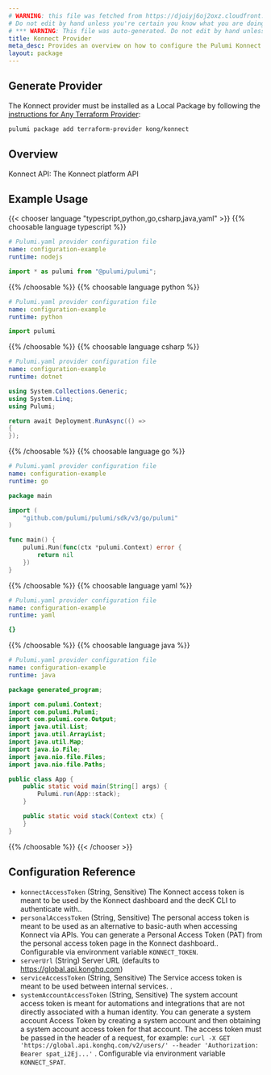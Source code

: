 ```yaml
---
# WARNING: this file was fetched from https://djoiyj6oj2oxz.cloudfront.net/docs/registry.opentofu.org/kong/konnect/3.3.0/index.md
# Do not edit by hand unless you're certain you know what you are doing!
# *** WARNING: This file was auto-generated. Do not edit by hand unless you're certain you know what you are doing! ***
title: Konnect Provider
meta_desc: Provides an overview on how to configure the Pulumi Konnect provider.
layout: package
---
```


## Generate Provider

The Konnect provider must be installed as a Local Package by following the [instructions for Any Terraform Provider](https://www.pulumi.com/registry/packages/terraform-provider/):

```bash
pulumi package add terraform-provider kong/konnect
```
## Overview

Konnect API: The Konnect platform API
## Example Usage

{{< chooser language "typescript,python,go,csharp,java,yaml" >}}
{{% choosable language typescript %}}
```yaml
# Pulumi.yaml provider configuration file
name: configuration-example
runtime: nodejs

```
```typescript
import * as pulumi from "@pulumi/pulumi";

```
{{% /choosable %}}
{{% choosable language python %}}
```yaml
# Pulumi.yaml provider configuration file
name: configuration-example
runtime: python

```
```python
import pulumi

```
{{% /choosable %}}
{{% choosable language csharp %}}
```yaml
# Pulumi.yaml provider configuration file
name: configuration-example
runtime: dotnet

```
```csharp
using System.Collections.Generic;
using System.Linq;
using Pulumi;

return await Deployment.RunAsync(() =>
{
});

```
{{% /choosable %}}
{{% choosable language go %}}
```yaml
# Pulumi.yaml provider configuration file
name: configuration-example
runtime: go

```
```go
package main

import (
	"github.com/pulumi/pulumi/sdk/v3/go/pulumi"
)

func main() {
	pulumi.Run(func(ctx *pulumi.Context) error {
		return nil
	})
}
```
{{% /choosable %}}
{{% choosable language yaml %}}
```yaml
# Pulumi.yaml provider configuration file
name: configuration-example
runtime: yaml

```
```yaml
{}
```
{{% /choosable %}}
{{% choosable language java %}}
```yaml
# Pulumi.yaml provider configuration file
name: configuration-example
runtime: java

```
```java
package generated_program;

import com.pulumi.Context;
import com.pulumi.Pulumi;
import com.pulumi.core.Output;
import java.util.List;
import java.util.ArrayList;
import java.util.Map;
import java.io.File;
import java.nio.file.Files;
import java.nio.file.Paths;

public class App {
    public static void main(String[] args) {
        Pulumi.run(App::stack);
    }

    public static void stack(Context ctx) {
    }
}
```
{{% /choosable %}}
{{< /chooser >}}
## Configuration Reference

- `konnectAccessToken` (String, Sensitive) The Konnect access token is meant to be used by the Konnect dashboard and the decK CLI to authenticate with..
- `personalAccessToken` (String, Sensitive) The personal access token is meant to be used as an alternative to basic-auth when accessing Konnect via APIs. You can generate a Personal Access Token (PAT) from the personal access token page in the Konnect dashboard.. Configurable via environment variable `KONNECT_TOKEN`.
- `serverUrl` (String) Server URL (defaults to <https://global.api.konghq.com>)
- `serviceAccessToken` (String, Sensitive) The Service access token is meant to be used between internal services.
  .
- `systemAccountAccessToken` (String, Sensitive) The system account access token is meant for automations and integrations that are not directly associated with a human identity.
  You can generate a system account Access Token by creating a system account and then obtaining a system account access token for that account.
  The access token must be passed in the header of a request, for example:
  `curl -X GET 'https://global.api.konghq.com/v2/users/' --header 'Authorization: Bearer spat_i2Ej...'`
  . Configurable via environment variable `KONNECT_SPAT`.